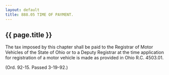 ```yaml
---
layout: default 
title: 888.05 TIME OF PAYMENT.
---
```


{{ page.title }}
----------------

The tax imposed by this chapter shall be paid to the Registrar of Motor
Vehicles of the State of Ohio or to a Deputy Registrar at the time
application for registration of a motor vehicle is made as provided in
Ohio R.C. 4503.01.

(Ord. 92-15. Passed 3-19-92.)
